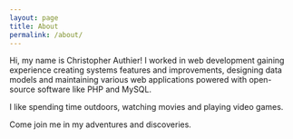 ```yaml
---
layout: page
title: About
permalink: /about/
---
```


Hi, my name is Christopher Authier! I worked in web development gaining experience creating systems features and improvements, designing data models and maintaining various web applications powered with open-source software like PHP and MySQL.

I like spending time outdoors, watching movies and playing video games.

Come join me in my adventures and discoveries.
